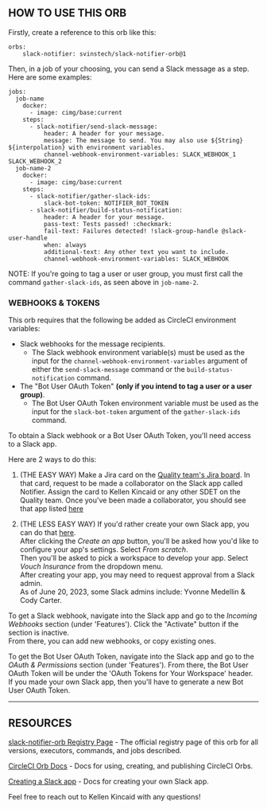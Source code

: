 ## HOW TO USE THIS ORB

Firstly, create a reference to this orb like this:  

    orbs:
        slack-notifier: svinstech/slack-notifier-orb@1

Then, in a job of your choosing, you can send a Slack message as a step.
Here are some examples:  

    jobs:
      job-name
        docker:
          - image: cimg/base:current
        steps: 
          - slack-notifier/send-slack-message:
              header: A header for your message.
              message: The message to send. You may also use ${String} ${interpolation} with environment variables.
              channel-webhook-environment-variables: SLACK_WEBHOOK_1 SLACK_WEBHOOK_2
      job-name-2
        docker:
          - image: cimg/base:current
        steps: 
          - slack-notifier/gather-slack-ids:
              slack-bot-token: NOTIFIER_BOT_TOKEN
          - slack-notifier/build-status-notification:
              header: A header for your message.
              pass-text: Tests passed! :checkmark:
              fail-text: Failures detected! !slack-group-handle @slack-user-handle
              when: always
              additional-text: Any other text you want to include.
              channel-webhook-environment-variables: SLACK_WEBHOOK

NOTE:
If you're going to tag a user or user group, you must first call the command `gather-slack-ids`, as seen above in `job-name-2`.


### WEBHOOKS & TOKENS

This orb requires that the following be added as CircleCI environment variables:
* Slack webhooks for the message recipients.
    - The Slack webhook environment variable(s) must be used as the input for the `channel-webhook-environment-variables` argument of either the `send-slack-message` command or the `build-status-notification` command.
* The "Bot User OAuth Token" **(only if you intend to tag a user or a user group)**.
    - The Bot User OAuth Token environment variable must be used as the input for the `slack-bot-token` argument of the `gather-slack-ids` command.

To obtain a Slack webhook or a Bot User OAuth Token, you'll need access to a Slack app.  

Here are 2 ways to do this:  

1. (THE EASY WAY) Make a Jira card on the [Quality team's Jira board](https://vouchinc.atlassian.net/jira/software/c/projects/QA/boards/74/backlog?issueLimit=100). In that card, request to be made a collaborator on the Slack app called Notifier. Assign the card to Kellen Kincaid or any other SDET on the Quality team. Once you've been made a collaborator, you should see that app listed [here](https://api.slack.com/apps)  

2. (THE LESS EASY WAY) If you'd rather create your own Slack app, you can do that [here](https://api.slack.com/apps).  
After clicking the _Create an app_ button, you'll be asked how you'd like to configure your app's settings. Select _From scratch_.  
Then you'll be asked to pick a workspace to develop your app.  Select _Vouch Insurance_ from the dropdown menu.  
After creating your app, you may need to request approval from a Slack admin.  
As of June 20, 2023, some Slack admins include: Yvonne Medellin & Cody Carter.  

To get a Slack webhook, navigate into the Slack app and go to the _Incoming Webhooks_ section (under 'Features'). Click the "Activate" button if the section is inactive.  
From there, you can add new webhooks, or copy existing ones.  
  
To get the Bot User OAuth Token, navigate into the Slack app and go to the _OAuth & Permissions_ section (under 'Features'). From there, the Bot User OAuth Token will be under the 'OAuth Tokens for Your Workspace' header. If you made your own Slack app, then you'll have to generate a new Bot User OAuth Token.

---

## RESOURCES

[slack-notifier-orb Registry Page](https://circleci.com/developer/orbs/orb/svinstech/slack-notifier-orb) - The official registry page of this orb for all versions, executors, commands, and jobs described.

[CircleCI Orb Docs](https://circleci.com/docs/orb-intro/#section=configuration) - Docs for using, creating, and publishing CircleCI Orbs.

[Creating a Slack app](https://api.slack.com/start/quickstart) - Docs for creating your own Slack app.

Feel free to reach out to Kellen Kincaid with any questions!
